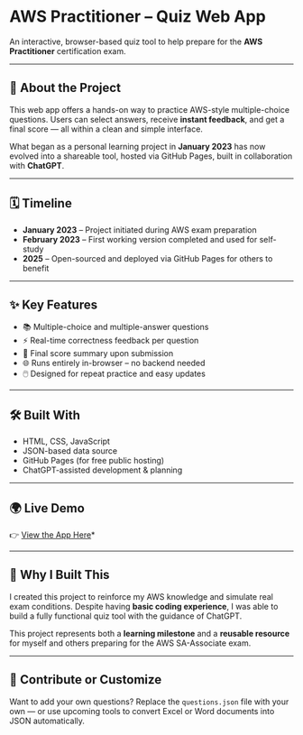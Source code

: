 # AWS Practitioner – Quiz Web App

An interactive, browser-based quiz tool to help prepare for the **AWS Practitioner** certification exam.

---

## 🚀 About the Project

This web app offers a hands-on way to practice AWS-style multiple-choice questions. Users can select answers, receive **instant feedback**, and get a final score — all within a clean and simple interface.

What began as a personal learning project in **January 2023** has now evolved into a shareable tool, hosted via GitHub Pages, built in collaboration with **ChatGPT**.

---

## 🗓️ Timeline

- **January 2023** – Project initiated during AWS exam preparation  
- **February 2023** – First working version completed and used for self-study  
- **2025** – Open-sourced and deployed via GitHub Pages for others to benefit

---

## ✨ Key Features

- 📚 Multiple-choice and multiple-answer questions  
- ⚡ Real-time correctness feedback per question  
- 🧠 Final score summary upon submission  
- 🌐 Runs entirely in-browser – no backend needed  
- 🖱️ Designed for repeat practice and easy updates

---

## 🛠️ Built With

- HTML, CSS, JavaScript  
- JSON-based data source  
- GitHub Pages (for free public hosting)  
- ChatGPT-assisted development & planning

---

## 🌍 Live Demo

👉 [View the App Here](https://shreesh-pandey.github.io/AWS-SA-Associate-Quiz/)*

---

## 📌 Why I Built This

I created this project to reinforce my AWS knowledge and simulate real exam conditions. Despite having **basic coding experience**, I was able to build a fully functional quiz tool with the guidance of ChatGPT.

This project represents both a **learning milestone** and a **reusable resource** for myself and others preparing for the AWS SA-Associate exam.

---

## 🙌 Contribute or Customize

Want to add your own questions? Replace the `questions.json` file with your own — or use upcoming tools to convert Excel or Word documents into JSON automatically.
